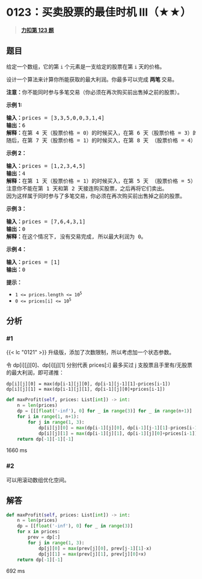 # 0123：买卖股票的最佳时机 III（★★）


> <u>**[力扣第 123 题](https://leetcode.cn/problems/best-time-to-buy-and-sell-stock-iii/)**</u>

## 题目

<p>给定一个数组，它的第<em> </em><code>i</code> 个元素是一支给定的股票在第 <code>i</code><em> </em>天的价格。</p>

<p>设计一个算法来计算你所能获取的最大利润。你最多可以完成 <strong>两笔 </strong>交易。</p>

<p><strong>注意：</strong>你不能同时参与多笔交易（你必须在再次购买前出售掉之前的股票）。</p>



<p><strong>示例 1:</strong></p>

<pre>
<strong>输入：</strong>prices = [3,3,5,0,0,3,1,4]
<strong>输出：</strong>6
<strong>解释：</strong>在第 4 天（股票价格 = 0）的时候买入，在第 6 天（股票价格 = 3）的时候卖出，这笔交易所能获得利润 = 3-0 = 3 。
随后，在第 7 天（股票价格 = 1）的时候买入，在第 8 天 （股票价格 = 4）的时候卖出，这笔交易所能获得利润 = 4-1 = 3 。</pre>

<p><strong>示例 2：</strong></p>

<pre>
<strong>输入：</strong>prices = [1,2,3,4,5]
<strong>输出：</strong>4
<strong>解释：</strong>在第 1 天（股票价格 = 1）的时候买入，在第 5 天 （股票价格 = 5）的时候卖出, 这笔交易所能获得利润 = 5-1 = 4 。
注意你不能在第 1 天和第 2 天接连购买股票，之后再将它们卖出。
因为这样属于同时参与了多笔交易，你必须在再次购买前出售掉之前的股票。
</pre>

<p><strong>示例 3：</strong></p>

<pre>
<strong>输入：</strong>prices = [7,6,4,3,1]
<strong>输出：</strong>0
<strong>解释：</strong>在这个情况下, 没有交易完成, 所以最大利润为 0。</pre>

<p><strong>示例 4：</strong></p>

<pre>
<strong>输入：</strong>prices = [1]
<strong>输出：</strong>0
</pre>



<p><strong>提示：</strong></p>

<ul>
<li><code>1 <= prices.length <= 10<sup>5</sup></code></li>
<li><code>0 <= prices[i] <= 10<sup>5</sup></code></li>
</ul>


## 分析

### #1

{{< lc "0121" >}} 升级版，添加了次数限制，所以考虑加一个状态参数。

令 dp[i][j][0]、dp[i][j][1] 分别代表 prices[:i] 最多买过 j 支股票且手里有/无股票的最大利润，即可递推：

	dp[i][j][0] = max(dp[i-1][j][0], dp[i-1][j-1][1]-prices[i-1])
    dp[i][j][1] = max(dp[i-1][j][1], dp[i-1][j][0]+prices[i-1])
 
```python
def maxProfit(self, prices: List[int]) -> int:
    n = len(prices)
    dp = [[[float('-inf'), 0] for _ in range(3)] for _ in range(n+1)]
    for i in range(1, n+1):
        for j in range(1, 3):
            dp[i][j][0] = max(dp[i-1][j][0], dp[i-1][j-1][1]-prices[i-1])
            dp[i][j][1] = max(dp[i-1][j][1], dp[i-1][j][0]+prices[i-1])
    return dp[-1][-1][-1]
```
1660 ms

### #2

可以用滚动数组优化空间。

## 解答

```python
def maxProfit(self, prices: List[int]) -> int:
    n = len(prices)
    dp = [[float('-inf'), 0] for _ in range(3)] 
    for x in prices:
        prev = dp[:]
        for j in range(1, 3):
            dp[j][0] = max(prev[j][0], prev[j-1][1]-x)
            dp[j][1] = max(prev[j][1], prev[j][0]+x)
    return dp[-1][-1]
```
692 ms




